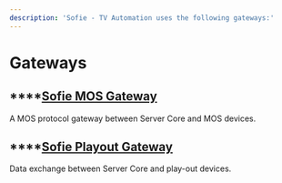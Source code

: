 ```yaml
---
description: 'Sofie - TV Automation uses the following gateways:'
---
```


# Gateways

## \*\*\*\*[**Sofie MOS Gateway**](sofie-mos-gateway.md)

A MOS protocol gateway between Server Core and MOS devices.

## \*\*\*\*[**Sofie Playout Gateway**](sofie-playout-gateway.md)

Data exchange between Server Core and play-out devices.

